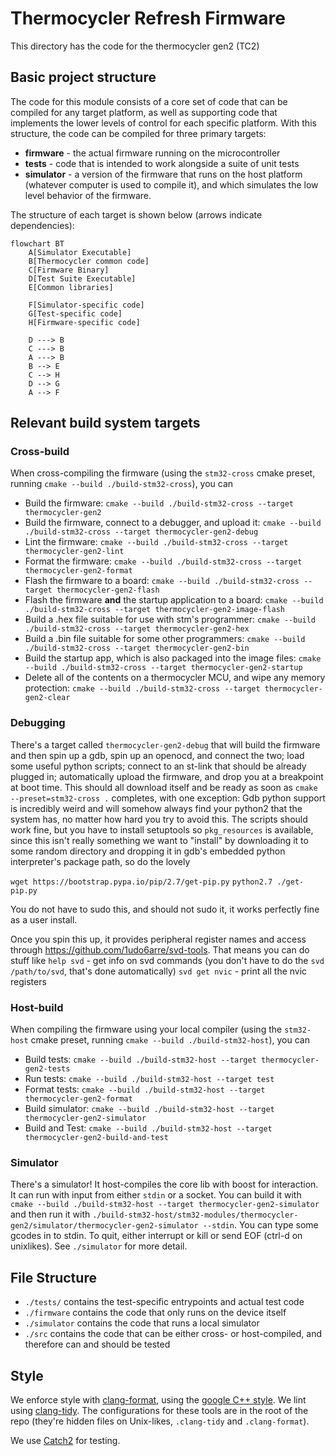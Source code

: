 # Thermocycler Refresh Firmware

This directory has the code for the thermocycler gen2 (TC2)

## Basic project structure

The code for this module consists of a core set of code that can be compiled for any target platform, as well as supporting code that implements the lower levels of control for each specific platform. With this structure, the code can be compiled for three primary targets:

- __firmware__ - the actual firmware running on the microcontroller
- __tests__ - code that is intended to work alongside a suite of unit tests
- __simulator__ - a version of the firmware that runs on the host platform (whatever computer is used to compile it), and which simulates the low level behavior of the firmware.

The structure of each target is shown below (arrows indicate dependencies):

```mermaid
flowchart BT
    A[Simulator Executable]
    B[Thermocycler common code]
    C[Firmware Binary]
    D[Test Suite Executable]
    E[Common libraries]

    F[Simulator-specific code]
    G[Test-specific code]
    H[Firmware-specific code]

    D ---> B
    C ---> B
    A ---> B
    B --> E
    C --> H
    D --> G
    A --> F
```

## Relevant build system targets

### Cross-build
When cross-compiling the firmware (using the `stm32-cross` cmake preset, running `cmake --build ./build-stm32-cross`), you can
- Build the firmware: `cmake --build ./build-stm32-cross --target thermocycler-gen2`
- Build the firmware, connect to a debugger, and upload it: `cmake --build ./build-stm32-cross --target thermocycler-gen2-debug`
- Lint the firmware: `cmake --build ./build-stm32-cross --target thermocycler-gen2-lint`
- Format the firmware: `cmake --build ./build-stm32-cross --target thermocycler-gen2-format`
- Flash the firmware to a board: `cmake --build ./build-stm32-cross --target thermocycler-gen2-flash`
- Flash the firmware __and__ the startup application to a board: `cmake --build ./build-stm32-cross --target thermocycler-gen2-image-flash`
- Build a .hex file suitable for use with stm's programmer: `cmake --build ./build-stm32-cross --target thermocycler-gen2-hex`
- Build a .bin file suitable for some other programmers: `cmake --build ./build-stm32-cross --target thermocycler-gen2-bin`
- Build the startup app, which is also packaged into the image files: `cmake --build ./build-stm32-cross --target thermocycler-gen2-startup`
- Delete all of the contents on a thermocycler MCU, and wipe any memory protection: `cmake --build ./build-stm32-cross --target thermocycler-gen2-clear`

### Debugging
There's a target called `thermocycler-gen2-debug` that will build the firmware and then spin up a gdb, spin up an openocd, and connect the two; load some useful python scripts; connect to an st-link that should be already plugged in; automatically upload the firmware, and drop you at a breakpoint at boot time. This should all download itself and be ready as soon as `cmake --preset=stm32-cross .` completes, with one exception: Gdb python support is incredibly weird and will somehow always find your python2 that the system has, no matter how hard you try to avoid this. The scripts should work fine, but you have to install setuptools so `pkg_resources` is available, since this isn't really something we want to "install" by downloading it to some random directory and dropping it in gdb's embedded python interpreter's package path, so do the lovely

`wget https://bootstrap.pypa.io/pip/2.7/get-pip.py`
`python2.7 ./get-pip.py`

You do not have to sudo this, and should not sudo it, it works perfectly fine as a user install.

Once you spin this up, it provides peripheral register names and access through https://github.com/1udo6arre/svd-tools.
That means you can do stuff like 
`help svd` - get info on svd commands (you don't have to do the `svd /path/to/svd`, that's done automatically)
`svd get nvic` - print all the nvic registers

### Host-build
When compiling the firmware using your local compiler (using the `stm32-host` cmake preset, running `cmake --build ./build-stm32-host`), you can
- Build tests: `cmake --build ./build-stm32-host --target thermocycler-gen2-tests`
- Run tests: `cmake --build ./build-stm32-host --target test`
- Format tests: `cmake --build ./build-stm32-host --target thermocycler-gen2-format`
- Build simulator: `cmake --build ./build-stm32-host --target thermocycler-gen2-simulator` 
- Build and Test: `cmake --build ./build-stm32-host --target thermocycler-gen2-build-and-test` 

### Simulator
There's a simulator! It host-compiles the core lib with boost for interaction. It can run with input from either `stdin` or a socket. You can build it with `cmake --build ./build-stm32-host --target thermocycler-gen2-simulator` and then run it with `./build-stm32-host/stm32-modules/thermocycler-gen2/simulator/thermocycler-gen2-simulator --stdin`. You can type some gcodes in to stdin. To quit, either interrupt or kill or send EOF (ctrl-d on unixlikes). See `./simulator` for more detail.

## File Structure
- `./tests/` contains the test-specific entrypoints and actual test code
- `./firmware` contains the code that only runs on the device itself
- `./simulator` contains the code that runs a local simulator
- `./src` contains the code that can be either cross- or host-compiled, and therefore can and should be tested

## Style

We enforce style with [clang-format](https://clang.llvm.org/docs/ClangFormat.html), using the [google C++ style](https://google.github.io/styleguide/cppguide.html). We lint using [clang-tidy](https://clang.llvm.org/extra/clang-tidy/). The configurations for these tools are in the root of the repo (they're hidden files on Unix-likes, `.clang-tidy` and `.clang-format`). 

We use [Catch2](https://github.com/catchorg/Catch2) for testing.
